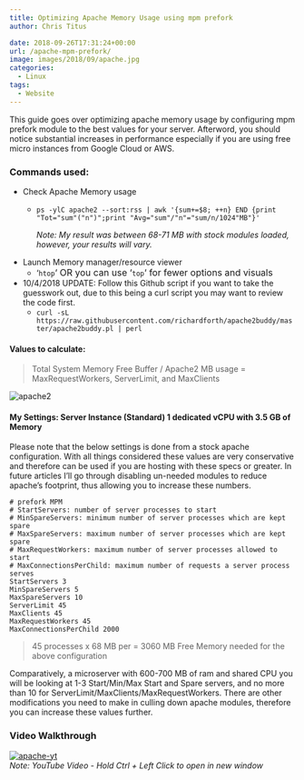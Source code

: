 ```yaml
---
title: Optimizing Apache Memory Usage using mpm prefork
author: Chris Titus

date: 2018-09-26T17:31:24+00:00
url: /apache-mpm-prefork/
image: images/2018/09/apache.jpg
categories:
  - Linux
tags:
  - Website
---
```

This guide goes over optimizing apache memory usage by configuring mpm prefork module to the best values for your server. Afterword, you should notice substantial increases in performance especially if you are using free micro instances from Google Cloud or AWS.<!--more-->

### Commands used:

  * Check Apache Memory usage 
      * `ps -ylC apache2 --sort:rss | awk '{sum+=$8; ++n} END {print "Tot="sum"("n")";print "Avg="sum"/"n"="sum/n/1024"MB"}'`
  
        _Note: My result was between 68-71 MB with stock modules loaded, however, your results will vary._ 
  * Launch Memory manager/resource viewer 
      * &#8216;`htop`<span style="font-size: 1rem;">&#8216; OR you can use &#8216;</span>`top`<span style="font-size: 1rem;">&#8216; for fewer options and visuals</span>
  * 10/4/2018 UPDATE: Follow this Github script if you want to take the guesswork out, due to this being a curl script you may want to review the code first. 
      * `curl -sL https://raw.githubusercontent.com/richardforth/apache2buddy/master/apache2buddy.pl | perl`

#### Values to calculate:

> Total System Memory Free Buffer / Apache2 MB usage = MaxRequestWorkers, ServerLimit, and MaxClients

![apache2](/images/2018/09/apache2.png)

#### My Settings: Server Instance (Standard) 1 dedicated vCPU with 3.5 GB of Memory

Please note that the below settings is done from a stock apache configuration. With all things considered these values are very conservative and therefore can be used if you are hosting with these specs or greater. In future articles I&#8217;ll go through disabling un-needed modules to reduce apache&#8217;s footprint, thus allowing you to increase these numbers.

```
# prefork MPM
# StartServers: number of server processes to start
# MinSpareServers: minimum number of server processes which are kept spare
# MaxSpareServers: maximum number of server processes which are kept spare
# MaxRequestWorkers: maximum number of server processes allowed to start
# MaxConnectionsPerChild: maximum number of requests a server process serves
StartServers 3
MinSpareServers 5
MaxSpareServers 10
ServerLimit 45
MaxClients 45
MaxRequestWorkers 45
MaxConnectionsPerChild 2000
```
> 45 processes x 68 MB per = 3060 MB Free Memory needed for the above configuration

Comparatively, a microserver with 600-700 MB of ram and shared CPU you will be looking at 1-3 Start/Min/Max Start and Spare servers, and no more than 10 for ServerLimit/MaxClients/MaxRequestWorkers. There are other modifications you need to make in culling down apache modules, therefore you can increase these values further.

### Video Walkthrough

[![apache-yt](https://img.youtube.com/vi/uGugeHVEeiU/0.jpg)](https://www.youtube.com/watch?v=uGugeHVEeiU)  
_Note: YouTube Video - Hold Ctrl + Left Click to open in new window_

